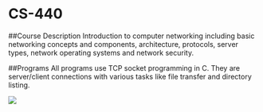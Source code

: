 # CS-440

##Course Description
Introduction to computer networking including basic networking concepts and components, architecture, protocols, server types, network operating systems and network security.

##Programs
All programs use TCP socket programming in C. They are server/client connections with various tasks like file transfer and directory listing.

![](https://media.giphy.com/media/3oKIPpFhwsMNrRIjN6/giphy.gif)
